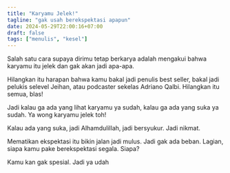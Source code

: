 ```yaml
---
title: "Karyamu Jelek!"
tagline: "gak usah berekspektasi apapun"
date: 2024-05-29T22:00:16+07:00
draft: false
tags: ["menulis", "kesel"]
---
```


Salah satu cara supaya dirimu tetap berkarya adalah mengakui bahwa karyamu itu jelek dan gak akan jadi apa-apa.

Hilangkan itu harapan bahwa kamu bakal jadi penulis best seller, bakal jadi pelukis selevel Jeihan, atau podcaster sekelas Adriano Qalbi. Hilangkan itu semua, blas!

Jadi kalau ga ada yang lihat karyamu ya sudah, kalau ga ada yang suka ya sudah. Ya wong karyamu jelek toh!

Kalau ada yang suka, jadi Alhamdulillah, jadi bersyukur. Jadi nikmat.

Mematikan ekspektasi itu bikin jalan jadi mulus. Jadi gak ada beban. Lagian, siapa kamu pake berekspektasi segala. Siapa?

Kamu kan gak spesial. Jadi ya udah

